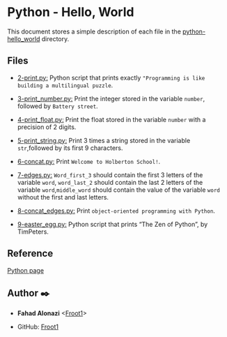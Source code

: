 # Python - Hello, World
This document stores a simple description of each file in the [python-hello_world](https://github.com/Froot1/holbertonschool-higher_level_programming/tree/master/python-hello_world "python-hello_world") directory.

## Files

- [2-print.py:](https://github.com/Froot1/holbertonschool-higher_level_programming/blob/master/python-hello_world/2-print.py "2-print.py")
Python script that prints exactly `"Programming is like building a multilingual puzzle`.

- [3-print_number.py:](https://github.com/Froot1/holbertonschool-higher_level_programming/blob/master/python-hello_world/3-print_number.py "3-print_number.py")
Print the integer stored in the variable `number`, followed by `Battery street`.

- [4-print_float.py:](https://github.com/Froot1/holbertonschool-higher_level_programming/blob/master/python-hello_world/4-print_float.py "4-print_float.py")
Print the float stored in the variable `number` with a precision of 2 digits.

- [5-print_string.py:](https://github.com/Froot1/holbertonschool-higher_level_programming/blob/master/python-hello_world/5-print_string.py "5-print_string.py")
Print 3 times a string stored in the variable `str`,followed by its first 9 characters.

- [6-concat.py:](https://github.com/Froot1/holbertonschool-higher_level_programming/blob/master/python-hello_world/6-concat.py "6-concat.py")
Print `Welcome to Holberton School!`.

- [7-edges.py:](https://github.com/Froot1/holbertonschool-higher_level_programming/blob/master/python-hello_world/7-edges.py "7-edges.py")
`Word_first_3`  should contain the first 3 letters of the variable  `word`, `word_last_2`  should contain the last 2 letters of the variable  `word`,`middle_word`  should contain the value of the variable  `word`  without the first and last letters.

- [8-concat_edges.py:](https://github.com/Froot1/holbertonschool-higher_level_programming/blob/master/python-hello_world/8-concat_edges.py "8-concat_edges.py")
Print `object-oriented programming with Python`.

- [9-easter_egg.py:](https://github.com/Froot1/holbertonschool-higher_level_programming/blob/master/python-hello_world/9-easter_egg.py "9-easter_egg.py")
Python script that prints “The Zen of Python”, by TimPeters.


## Reference 
[Python page](https://www.python.org/)

## Author :black_nib:

* __Fahad Alonazi__ <[Froot1](https://github.com/Froot1)>

* GitHub: [Froot1](https://github.com/Froot1)
